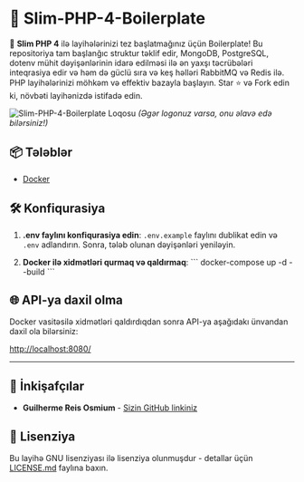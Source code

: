 # 🚀 Slim-PHP-4-Boilerplate

🚀 **Slim PHP 4** ilə layihələrinizi tez başlatmağınız üçün Boilerplate! Bu repositoriya tam başlanğıc struktur təklif edir, MongoDB, PostgreSQL, dotenv mühit dəyişənlərinin idarə edilməsi ilə ən yaxşı təcrübələri inteqrasiya edir və həm də güclü sıra və keş həlləri RabbitMQ və Redis ilə. PHP layihələrinizi möhkəm və effektiv bazayla başlayın. Star ⭐ və Fork edin ki, növbəti layihənizdə istifadə edin.

![Slim-PHP-4-Boilerplate Loqosu](https://avatars.githubusercontent.com/u/18685227?v=4) 
*(Əgər logonuz varsa, onu əlavə edə bilərsiniz!)*

## 📦 Tələblər

- [Docker](https://www.docker.com/get-started)

## 🛠️ Konfiqurasiya

1. **.env faylını konfiqurasiya edin**: `.env.example` faylını dublikat edin və `.env` adlandırın. Sonra, tələb olunan dəyişənləri yeniləyin.

2. **Docker ilə xidmətləri qurmaq və qaldırmaq**:
\```
docker-compose up -d --build
\```

## 🌐 API-ya daxil olma

Docker vasitəsilə xidmətləri qaldırdıqdan sonra API-ya aşağıdakı ünvandan daxil ola bilərsiniz:

[http://localhost:8080/](http://localhost:8080/)

---

## 🤖 İnkişafçılar

- **Guilherme Reis Osmium** - [Sizin GitHub linkiniz](https://github.com/guilhermeosmium)

## 📄 Lisenziya

Bu layihə GNU lisenziyası ilə lisenziya olunmuşdur - detallar üçün [LICENSE.md](LICENSE.md) faylına baxın.
